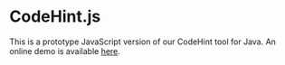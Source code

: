 # CodeHint.js

This is a prototype JavaScript version of our CodeHint tool for Java.  An online demo is available [here](http://www.cs.berkeley.edu/~joel/codehint.js/demo.html).
